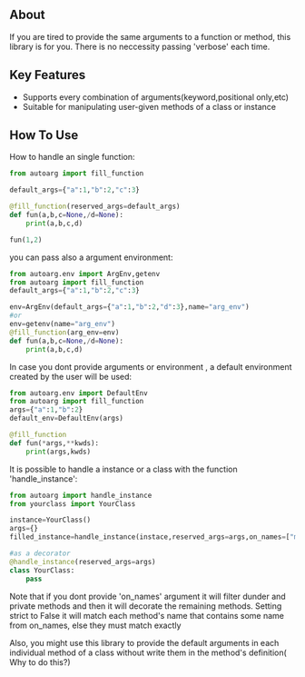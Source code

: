 
## About

If you are tired to provide the same arguments to a function or method, this library is for you. There is no neccessity passing 'verbose' each time. 
## Key Features

* Supports every combination of arguments(keyword,positional only,etc)
* Suitable for manipulating user-given methods of a class or instance

## How To Use
How to handle an single function:

```python
from autoarg import fill_function

default_args={"a":1,"b":2,"c":3}

@fill_function(reserved_args=default_args)
def fun(a,b,c=None,/d=None):
    print(a,b,c,d)

fun(1,2)
```
you can pass also a argument environment:

```python
from autoarg.env import ArgEnv,getenv
from autoarg import fill_function
default_args={"a":1,"b":2,"c":3}

env=ArgEnv(default_args={"a":1,"b":2,"d":3},name="arg_env")
#or
env=getenv(name="arg_env")
@fill_function(arg_env=env)
def fun(a,b,c=None,/d=None):
    print(a,b,c,d)


```
In case you dont provide arguments or environment , a default environment created by the user will be used:
```python
from autoarg.env import DefaultEnv
from autoarg import fill_function
args={"a":1,"b":2}
default_env=DefaultEnv(args)

@fill_function
def fun(*args,**kwds):
    print(args,kwds)

```

It is possible to handle a instance or a class with the function 'handle_instance':
```python
from autoarg import handle_instance
from yourclass import YourClass

instance=YourClass()
args={}
filled_instance=handle_instance(instace,reserved_args=args,on_names=["method1","method2"],strict=True)

#as a decorator
@handle_instance(reserved_args=args)
class YourClass:
    pass
```
Note that if you dont provide 'on_names' argument it will filter dunder and private methods and then it will decorate the remaining methods. Setting strict to False it will match each method's name that contains some name from on_names, else they must match exactly

Also, you might use this library to provide the default arguments in each individual method of a class without write them in the method's definition( Why to do this?)






